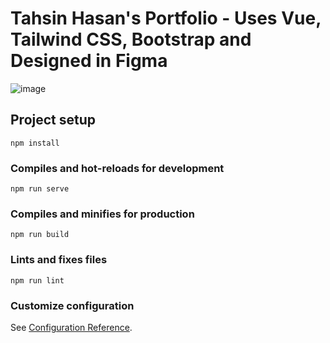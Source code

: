 # Tahsin Hasan's Portfolio - Uses Vue, Tailwind CSS, Bootstrap and Designed in Figma

![image](https://github.com/Tahsin2020/Portfolio/assets/62449141/e5f0805f-1ab2-4283-a9ee-d1b493b6372d)

## Project setup
```
npm install
```

### Compiles and hot-reloads for development
```
npm run serve
```

### Compiles and minifies for production
```
npm run build
```

### Lints and fixes files
```
npm run lint
```

### Customize configuration
See [Configuration Reference](https://cli.vuejs.org/config/).
